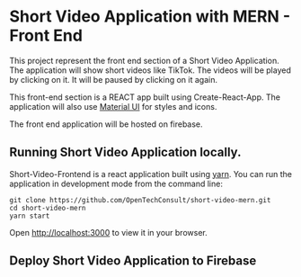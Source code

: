 # Short Video Application with MERN - Front End

This project represent the front end section of a Short Video Application.
The application will show short videos like TikTok. The videos will be played 
by clicking on it. It will be paused by clicking on it again.

This front-end section is a REACT app built using Create-React-App. The application will also use [Material UI](https://mui.com) for styles and icons.

The front end application will be hosted on firebase.

## Running Short Video Application locally.

Short-Video-Frontend is a react application built using [yarn](https://yarnpkg.com/). You can run the application in development mode from the command line:

```
git clone https://github.com/OpenTechConsult/short-video-mern.git
cd short-video-mern
yarn start
```

Open [http://localhost:3000](http://localhost:3000) to view it in your browser.


## Deploy Short Video Application to Firebase
